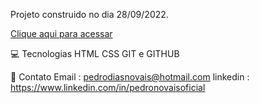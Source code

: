 Projeto construido no dia 28/09/2022.

[Clique aqui para acessar](https://pedronovais.github.io/landing-page/)


💻 Tecnologias
HTML
CSS
GIT e GITHUB

📲 Contato
Email : pedrodiasnovais@hotmail.com
linkedin : https://www.linkedin.com/in/pedronovaisoficial